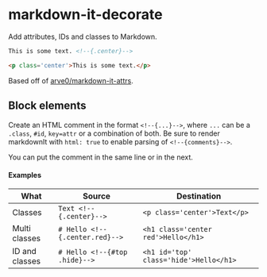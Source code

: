# markdown-it-decorate

Add attributes, IDs and classes to Markdown.

```md
This is some text. <!--{.center}-->
```

```html
<p class='center'>This is some text.</p>
```

Based off of [arve0/markdown-it-attrs](https://github.com/arve0/markdown-it-attrs).

## Block elements

Create an HTML comment in the format `<!--{...}-->`, where `...` can be a `.class`, `#id`, `key=attr` or a combination of both. Be sure to render markdownIt with `html: true` to enable parsing of `<!--{comments}-->`.

You can put the comment in the same line or in the next.

#### Examples

| What | Source | Destination |
|----|----|----|
| Classes | `Text <!--{.center}-->` | `<p class='center'>Text</p>` |
| Multi classes | `# Hello <!--{.center.red}-->` | `<h1 class='center red'>Hello</h1>` |
| ID and classes | `# Hello <!--{#top .hide}-->` | `<h1 id='top' class='hide'>Hello</h1>` |
